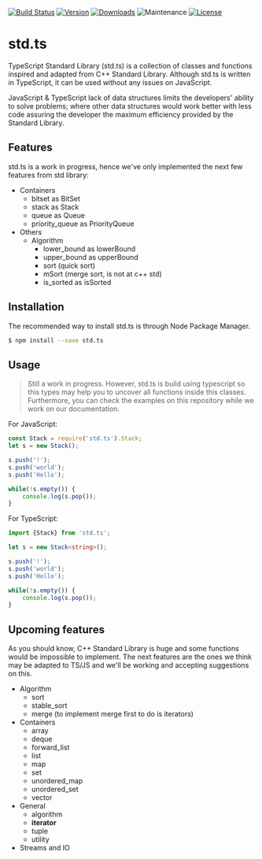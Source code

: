 [![Build Status][build-image]][build-url]
[![Version][npm-image]][npm-url]
[![Downloads][npm-downloads-image]][npm-url]
![Maintenance][maintain-image]
[![License][license-image]][license-url]

# std.ts
TypeScript Standard Library (std.ts) is a collection of classes and functions
inspired and adapted from C++ Standard Library. Although std.ts is written in
TypeScript, it can be used without any issues on JavaScript.

JavaScript & TypeScript lack of data structures limits the developers' ability
to solve problems; where other data structures would work better with less code
assuring the developer the maximum efficiency provided by the Standard Library.

## Features
std.ts is a work in progress, hence we've only implemented the next few 
features from std library:
- Containers
    - bitset as BitSet
    - stack as Stack
    - queue as Queue
    - priority_queue as PriorityQueue
- Others
    - Algorithm
        - lower_bound as lowerBound
        - upper_bound as upperBound
        - sort (quick sort)
        - mSort (merge sort, is not at c++ std)
        - is_sorted as isSorted

## Installation
The recommended way to install std.ts is through Node Package Manager.

```bash
$ npm install --save std.ts 
```

## Usage
> Still a work in progress. However, std.ts is build using typescript so this 
types may help you to uncover all functions inside this classes.
Furthermore, you can check the examples on this repository while we work on 
our documentation.

For JavaScript:

```javascript
const Stack = require('std.ts').Stack;
let s = new Stack();

s.push('!');
s.push('world');
s.push('Hello');

while(!s.empty()) {
    console.log(s.pop());
}
```

For TypeScript:

```typescript
import {Stack} from 'std.ts';

let s = new Stack<string>();

s.push('!');
s.push('world');
s.push('Hello');

while(!s.empty()) {
    console.log(s.pop());
}
```

## Upcoming features
As you should know, C++ Standard Library is huge and some functions would be 
impossible to implement. The next features are the ones we think may be 
adapted to TS/JS and we'll be working and accepting suggestions on this.
- Algorithm
    - sort
    - stable_sort
    - merge (to implement merge first to do is iterators)
- Containers
    - array
    - deque
    - forward_list
    - list
    - map
    - set
    - unordered_map
    - unordered_set
    - vector
- General
    - algorithm
    - **iterator**
    - tuple
    - utility
- Streams and IO

[npm-image]: https://img.shields.io/npm/v/std.ts.svg
[npm-downloads-image]: https://img.shields.io/npm/dm/std.ts.svg
[npm-url]: https://www.npmjs.com/package/std.ts

[build-image]: https://img.shields.io/travis/tslovers/std.ts.svg
[build-url]: https://travis-ci.org/trslovers/std.ts

[license-image]: https://img.shields.io/github/license/tslovers/std.ts.svg
[license-url]: https://github.com/tslovers/std.ts/blob/master/LICENSE

[maintain-image]: https://img.shields.io/maintenance/yes/2018.svg
